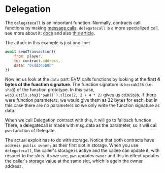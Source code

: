 # Delegation

The `delegatecall` is an important function. Normally, contracts call functions by making [message calls](https://docs.soliditylang.org/en/v0.4.21/introduction-to-smart-contracts.html#message-calls). `delegatecall` is a more specialized call, see more about it: [docs](https://docs.soliditylang.org/en/v0.4.21/introduction-to-smart-contracts.html#delegatecall-callcode-and-libraries) and also [this article](https://eip2535diamonds.substack.com/p/understanding-delegatecall-and-how?s=r).

The attack in this example is just one line:

```js
await sendTransaction({
    from: player,
    to: contract.address,
    data: "0xdd365b8b"
})
```

Now let us look at the `data` part: EVM calls functions by looking at the **first 4 bytes of the function signature**. The function signature is `keccak256` (i.e. `sha3`) of the function prototype. In this case, `web3.utils.sha3('pwn()').slice(2, 2 + 4 * 2)` gives us `dd365b8b`. If there were function parameters, we would give them as 32 bytes for each, but in this case there are no parameters so we only write the function signature as data.

When we call Delegation contract with this, it will go to fallback function. There, a delegatecall is made with msg.data as the parameter, so it will call `pwn` function of Delegate.

The actual exploit has to do with storage. Notice that both contracts have `address public owner;` as their first slot in storage. When you use `delegatecall`, the caller's storage is active and the callee can update it, with respect to the slots. As we see, `pwn` updates `owner` and this in effect updates the caller's storage value at the same slot, which is again the owner address.
